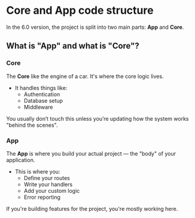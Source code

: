 # Core and App code structure

In the 6.0 version, the project is split into two main parts: **App** and **Core**.

## What is "App" and what is "Core"?

### Core

The **Core** like the engine of a car. It's where the core logic lives.

- It handles things like:
    - Authentication
    - Database setup
    - Middleware

You usually don’t touch this unless you’re updating how the system works "behind the scenes".

### App

The **App** is where you build your actual project — the "body" of your application.

- This is where you:
    - Define your routes
    - Write your handlers
    - Add your custom logic
    - Error reporting

If you're building features for the project, you're mostly working here.
